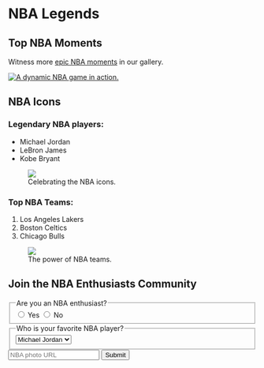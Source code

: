 <!DOCTYPE html>
<html>
  <body>
    <main>
      <h1>NBA Legends</h1>
      <section>
        <h2>Top NBA Moments</h2>
        <!-- TODO: Add link to NBA player photos -->
        <p>Witness more <a target="_blank" href="https://nba.com">epic NBA moments</a> in our gallery.</p>
        <a href="https://nba.com"><img src="https://ichef.bbci.co.uk/onesport/cps/624/cpsprodpb/1139B/production/_110655507_kb.jpg" alt="A dynamic NBA game in action."></a>
      </section>
      <section>
        <h2>NBA Icons</h2>
        <h3>Legendary NBA players:</h3>
        <ul>
          <li>Michael Jordan</li>
          <li>LeBron James</li>
          <li>Kobe Bryant</li>
          <!-- Add more NBA players here -->
        </ul>
        <figure>
          <img src="https://cdn.nba.com/manage/2021/08/michael-jordan-looks.jpg">
          <figcaption>Celebrating the NBA icons.</figcaption>
        </figure>
        <h3>Top NBA Teams:</h3>
        <ol>
          <li>Los Angeles Lakers</li>
          <li>Boston Celtics</li>
          <li>Chicago Bulls</li>
          <!-- Add more NBA teams here -->
        </ol>
        <figure>
          <img src="https://media.zenfs.com/en/sportsv.net/c2aa805bf81ac2dc5318b34ae72417e1">
          <figcaption>The power of NBA teams.</figcaption>
        </figure>
      </section>
      <section>
        <h2>Join the NBA Enthusiasts Community</h2>
        <form action="https://nba.com/submit-nba-photo">
          <fieldset>
            <legend>Are you an NBA enthusiast?</legend>
            <label><input id="yes" type="radio" name="enthusiast" value="yes"> Yes</label>
            <label><input id="no" type="radio" name="enthusiast" value="no"> No</label>
          </fieldset>
          <fieldset>
            <legend>Who is your favorite NBA player?</legend>
            <select name="favorite-player">
              <option value="jordan">Michael Jordan</option>
              <option value="lebron">LeBron James</option>
              <option value="kobe">Kobe Bryant</option>
              <!-- Add more NBA players here -->
            </select>
          </fieldset>
          <input type="text" name="nbaphotourl" placeholder="NBA photo URL" required>
          <button type="submit">Submit</button>
        </form>
      </section>
    </main>
  </body>
</html>
